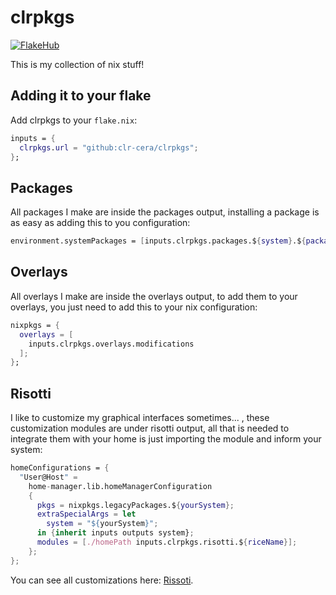 # clrpkgs
[![FlakeHub](https://img.shields.io/endpoint?url=https://flakehub.com/f/clr-cera/clrpkgs/badge)](https://flakehub.com/flake/clr-cera/clrpkgs)

This is my collection of nix stuff!
## Adding it to your flake

Add clrpkgs to your `flake.nix`:
```nix
inputs = {
  clrpkgs.url = "github:clr-cera/clrpkgs";
};
```
## Packages
All packages I make are inside the packages output, installing a package is as easy as adding this to you configuration:
```nix
environment.systemPackages = [inputs.clrpkgs.packages.${system}.${packageName}];
```
## Overlays
All overlays I make are inside the overlays output, to add them to your overlays, you just need to add this to your nix configuration:
```nix
nixpkgs = {
  overlays = [
    inputs.clrpkgs.overlays.modifications
  ];
};
```
## Risotti
I like to customize my graphical interfaces sometimes... , these customization modules are under risotti output, all that is needed to integrate them with your home is just importing the module and inform your system:
```nix
homeConfigurations = {
  "User@Host" =
    home-manager.lib.homeManagerConfiguration
    {
      pkgs = nixpkgs.legacyPackages.${yourSystem};
      extraSpecialArgs = let
        system = "${yourSystem}";
      in {inherit inputs outputs system};
      modules = [./homePath inputs.clrpkgs.risotti.${riceName}];
    };
};
```
You can see all customizations here: [Rissoti](risotti/README.md).
